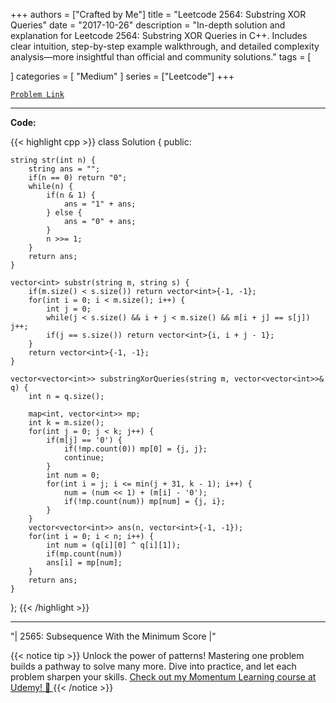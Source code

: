 
+++
authors = ["Crafted by Me"]
title = "Leetcode 2564: Substring XOR Queries"
date = "2017-10-26"
description = "In-depth solution and explanation for Leetcode 2564: Substring XOR Queries in C++. Includes clear intuition, step-by-step example walkthrough, and detailed complexity analysis—more insightful than official and community solutions."
tags = [
    
]
categories = [
    "Medium"
]
series = ["Leetcode"]
+++



[`Problem Link`](https://leetcode.com/problems/substring-xor-queries/description/)

---

**Code:**

{{< highlight cpp >}}
class Solution {
public:
    
    string str(int n) {
        string ans = "";
        if(n == 0) return "0";
        while(n) {
            if(n & 1) {
                ans = "1" + ans;
            } else {
                ans = "0" + ans;
            }
            n >>= 1;
        }
        return ans;
    }
    
    vector<int> substr(string m, string s) {
        if(m.size() < s.size()) return vector<int>{-1, -1};
        for(int i = 0; i < m.size(); i++) {
            int j = 0;
            while(j < s.size() && i + j < m.size() && m[i + j] == s[j]) j++;
            if(j == s.size()) return vector<int>{i, i + j - 1};
        }
        return vector<int>{-1, -1};
    }
    
    vector<vector<int>> substringXorQueries(string m, vector<vector<int>>& q) {
        int n = q.size();

        map<int, vector<int>> mp;
        int k = m.size();
        for(int j = 0; j < k; j++) {
            if(m[j] == '0') {
                if(!mp.count(0)) mp[0] = {j, j};
                continue;
            }
            int num = 0;
            for(int i = j; i <= min(j + 31, k - 1); i++) {
                num = (num << 1) + (m[i] - '0');
                if(!mp.count(num)) mp[num] = {j, i};
            }
        }
        vector<vector<int>> ans(n, vector<int>{-1, -1});
        for(int i = 0; i < n; i++) {
            int num = (q[i][0] ^ q[i][1]);
            if(mp.count(num))
            ans[i] = mp[num];
        }        
        return ans;
    }
};
{{< /highlight >}}


---


"| 2565: Subsequence With the Minimum Score |"

{{< notice tip >}}
Unlock the power of patterns! Mastering one problem builds a pathway to solve many more. Dive into practice, and let each problem sharpen your skills. [Check out my Momentum Learning course at Udemy! 🚀 ](https://www.udemy.com/course/algorithms-and-data-structures-in-cpp/)
{{< /notice >}}

